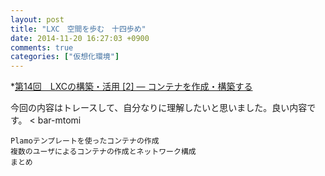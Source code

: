 ```yaml
---
layout: post
title: "LXC　空間を歩む　十四歩め"
date: 2014-11-20 16:27:03 +0900
comments: true
categories: ["仮想化環境"]
---
```


*[第14回　LXCの構築・活用 [2] — コンテナを作成・構築する](http://gihyo.jp/admin/serial/01/linux_containers/0014)

今回の内容はトレースして、自分なりに理解したいと思いました。良い内容です。 < bar-mtomi

>
    Plamoテンプレートを使ったコンテナの作成
    複数のユーザによるコンテナの作成とネットワーク構成
    まとめ
